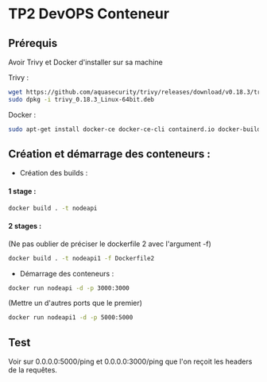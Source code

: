 # TP2 DevOPS Conteneur

## Prérequis

Avoir Trivy et Docker d'installer sur sa machine

Trivy :
```bash
wget https://github.com/aquasecurity/trivy/releases/download/v0.18.3/trivy_0.18.3_Linux-64bit.deb
sudo dpkg -i trivy_0.18.3_Linux-64bit.deb
```
Docker :
```bash
sudo apt-get install docker-ce docker-ce-cli containerd.io docker-buildx-plugin docker-compose-plugin
```

## Création et démarrage des conteneurs : 
 - Création des builds : 
#### 1 stage :
```bash
docker build . -t nodeapi
```
#### 2 stages :
(Ne pas oublier de préciser le dockerfile 2 avec l'argument -f)
```bash
docker build . -t nodeapi1 -f Dockerfile2
```

- Démarrage des conteneurs :
```bash
docker run nodeapi -d -p 3000:3000
```

(Mettre un d'autres ports que le premier)
```bash
docker run nodeapi1 -d -p 5000:5000
```

## Test

Voir sur 0.0.0.0:5000/ping et 0.0.0.0:3000/ping que l'on reçoit les headers de la requêtes.

